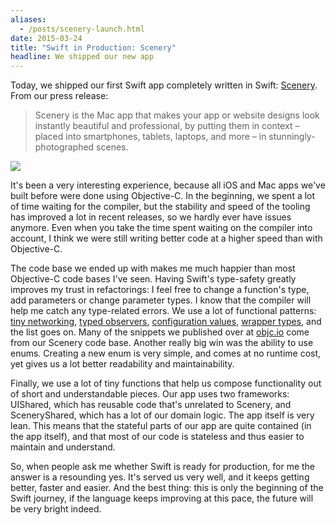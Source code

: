 ```yaml
---
aliases:
  - /posts/scenery-launch.html
date: 2015-03-24
title: "Swift in Production: Scenery"
headline: We shipped our new app
---
```



Today, we shipped our first Swift app completely written in Swift: [Scenery](https://www.getscenery.com). From our press release:

> Scenery is the Mac app that makes your app or website designs look instantly beautiful and professional, by putting them in context – placed into smartphones, tablets, laptops, and more – in stunningly-photographed scenes.

<img src="https://www.getscenery.com/gallery/video.png" />

It's been a very interesting experience, because all iOS and Mac apps we've built before were done using Objective-C. In the beginning, we spent a lot of time waiting for the compiler, but the stability and speed of the tooling has improved a lot in recent releases, so we hardly ever have issues anymore. Even when you take the time spent waiting on the compiler into account, I think we were still writing better code at a higher speed than with Objective-C.

The code base we ended up with makes me much happier than most Objective-C code bases I've seen. Having Swift's type-safety greatly improves my trust in refactorings: I feel free to change a function's type, add parameters or change parameter types. I know that the compiler will help me catch any type-related errors. We use a lot of functional patterns: [tiny networking](http://chris.eidhof.nl/posts/tiny-networking-in-swift.html), [typed observers](http://www.objc.io/snippets/16.html), [configuration values](http://www.objc.io/snippets/20.html), [wrapper types](http://www.objc.io/snippets/8.html), and the list goes on. Many of the snippets we published over at [objc.io](http://www.objc.io) come from our Scenery code base.
Another really big win was the ability to use enums. Creating a new enum is very simple, and comes at no runtime cost, yet gives us a lot better readability and maintainability. 

Finally, we use a lot of tiny functions that help us compose functionality out of short and understandable pieces. 
Our app uses two frameworks: UIShared, which has reusable code that's unrelated to Scenery, and SceneryShared, which has a lot of our domain logic. The app itself is very lean.  This means that the stateful parts of our app are quite contained (in the app itself), and that most of our code is stateless and thus easier to maintain and understand.

So, when people ask me whether Swift is ready for production, for me the answer is a resounding yes. It's served us very well, and it keeps getting better, faster and easier. And the best thing: this is only the beginning of the Swift journey, if the language keeps improving at this pace, the future will be very bright indeed.

